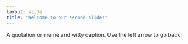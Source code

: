 ```yaml
---
layout: slide
title: "Welcome to our second slide!"
---
```

A quotation or meme and witty caption.
Use the left arrow to go back!